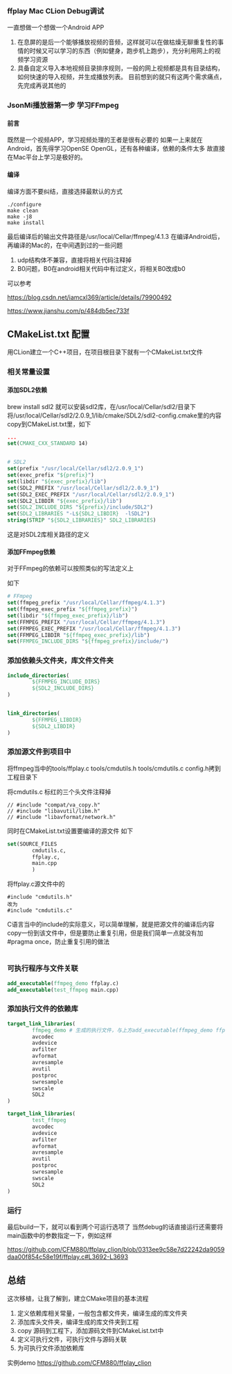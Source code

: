 ### ffplay Mac CLion Debug调试

一直想做一个想做一个Android APP 
1. 在息屏的是后一个能够播放视频的音频，这样就可以在做枯燥无聊重复性的事情的时候又可以学习的东西（例如健身，跑步机上跑步），充分利用网上的视频学习资源
2. 具备自定义导入本地视频目录排序规则，一般的网上视频都是具有目录结构，如何快速的导入视频，并生成播放列表。
目前想到的就只有这两个需求痛点，先完成再说其他的

### JsonMi播放器第一步 学习FFmpeg

#### 前言
既然是一个视频APP，学习视频处理的王者是很有必要的
如果一上来就在Android，首先得学习OpenSE OpenGL，还有各种编译，依赖的条件太多
故直接在Mac平台上学习是极好的。

#### 编译
编译方面不要纠结，直接选择最默认的方式
```$shell
./configure
make clean 
make -j8
make install
```
最后编译后的输出文件路径是/usr/local/Cellar/ffmpeg/4.1.3
在编译Android后，再编译的Mac的，在中间遇到过的一些问题
1. udp结构体不兼容，直接将相关代码注释掉
2. B0问题，B0在android相关代码中有过定义，将相关B0改成b0

可以参考

https://blog.csdn.net/iamcxl369/article/details/79900492

https://www.jianshu.com/p/484db5ec733f

## CMakeList.txt 配置

用CLion建立一个C++项目，在项目根目录下就有一个CMakeList.txt文件

### 相关常量设置

#### 添加SDL2依赖
brew install sdl2 就可以安装sdl2库，在/usr/local/Cellar/sdl2/目录下
将/usr/local/Cellar/sdl2/2.0.9_1/lib/cmake/SDL2/sdl2-config.cmake里的内容
copy到CMakeList.txt里，如下
```cmake
...
set(CMAKE_CXX_STANDARD 14)


# SDL2
set(prefix "/usr/local/Cellar/sdl2/2.0.9_1")
set(exec_prefix "${prefix}")
set(libdir "${exec_prefix}/lib")
set(SDL2_PREFIX "/usr/local/Cellar/sdl2/2.0.9_1")
set(SDL2_EXEC_PREFIX "/usr/local/Cellar/sdl2/2.0.9_1")
set(SDL2_LIBDIR "${exec_prefix}/lib")
set(SDL2_INCLUDE_DIRS "${prefix}/include/SDL2")
set(SDL2_LIBRARIES "-L${SDL2_LIBDIR}  -lSDL2")
string(STRIP "${SDL2_LIBRARIES}" SDL2_LIBRARIES)


```

这是对SDL2库相关路径的定义

#### 添加FFmpeg依赖
对于FFmpeg的依赖可以按照类似的写法定义上

如下
```cmake
# FFmpeg
set(ffmpeg_prefix "/usr/local/Cellar/ffmpeg/4.1.3")
set(ffmpeg_exec_prefix "${ffmpeg_prefix}")
set(libdir "${ffmpeg_exec_prefix}/lib")
set(FFMPEG_PREFIX "/usr/local/Cellar/ffmpeg/4.1.3")
set(FFMPEG_EXEC_PREFIX "/usr/local/Cellar/ffmpeg/4.1.3")
set(FFMPEG_LIBDIR "${ffmpeg_exec_prefix}/lib")
set(FFMPEG_INCLUDE_DIRS "${ffmpeg_prefix}/include/")

```

### 添加依赖头文件夹，库文件文件夹
```cmake
include_directories(
        ${FFMPEG_INCLUDE_DIRS}
        ${SDL2_INCLUDE_DIRS}
)


link_directories(
        ${FFMPEG_LIBDIR}
        ${SDL2_LIBDIR}
)
```

### 添加源文件到项目中
将ffmpeg当中的tools/ffplay.c tools/cmdutils.h tools/cmdutils.c config.h拷到工程目录下

将cmdutils.c 标红的三个头文件注释掉
```
// #include "compat/va_copy.h"
// #include "libavutil/libm.h"
// #include "libavformat/network.h"
```
同时在CMakeList.txt设置要编译的源文件
如下
```cmake
set(SOURCE_FILES
        cmdutils.c,
        ffplay.c,
        main.cpp
        )
```
将ffplay.c源文件中的
```
#include "cmdutils.h"
改为
#include "cmdutils.c"
```
C语言当中的include的实际意义，可以简单理解，就是把源文件的编译后内容copy一份到该文件中，但是要防止重复引用，但是我们简单一点就没有加#pragma once，防止重复引用的做法
#
### 可执行程序与文件关联
```cmake
add_executable(ffmpeg_demo ffplay.c)
add_executable(test_ffmpeg main.cpp)
```

### 添加执行文件的依赖库
```cmake
target_link_libraries(
        ffmpeg_demo # 生成的执行文件，与上方add_executable(ffmpeg_demo ffplay.c)一致
        avcodec
        avdevice
        avfilter
        avformat
        avresample
        avutil
        postproc
        swresample
        swscale
        SDL2
)

target_link_libraries(
        test_ffmpeg
        avcodec
        avdevice
        avfilter
        avformat
        avresample
        avutil
        postproc
        swresample
        swscale
        SDL2
)

```

### 运行
最后build一下，就可以看到两个可运行选项了
当然debug的话直接运行还需要将main函数中的参数指定一下，例如这样

https://github.com/CFM880/ffplay_clion/blob/0313ee9c58e7d22242da9059daa00f854c58e19f/ffplay.c#L3692-L3693

## 总结
这次移植，让我了解到，建立CMake项目的基本流程
1. 定义依赖库相关常量，一般包含都文件夹，编译生成的库文件夹
2. 添加库头文件夹，编译生成的库文件夹到工程
3. copy 源码到工程下，添加源码文件到CMakeList.txt中
4. 定义可执行文件，可执行文件与源码关联
5. 为可执行文件添加依赖库

实例demo
https://github.com/CFM880/ffplay_clion